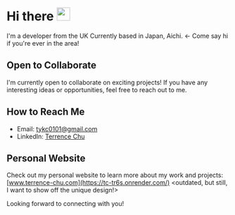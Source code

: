 # Hi there <span align="center"><img src="https://github-production-user-asset-6210df.s3.amazonaws.com/24524555/238178097-766d336d-b87d-44ba-807c-c51de2bc6b4d.gif" width="30"></span>

I'm a developer from the UK
Currently based in Japan, Aichi. <- Come say hi if you're ever in the area!

## Open to Collaborate

I'm currently open to collaborate on exciting projects! If you have any interesting ideas or opportunities, feel free to reach out to me.

## How to Reach Me

- Email: [tykc0101@gmail.com](mailto:tykc0101@gmail.com)
- LinkedIn: [Terrence Chu](https://www.linkedin.com/in/terrence-chu-842314273)

## Personal Website

Check out my personal website to learn more about my work and projects: [www.terrence-chu.com](https://tc-tr6s.onrender.com/) <outdated, but still, I want to show off the unique design!>

Looking forward to connecting with you!



<!--
**RatedYK/ratedyk** is a ✨ _special_ ✨ repository because its `README.md` (this file) appears on your GitHub profile.

Here are some ideas to get you started:

- 🔭 I’m currently working on ...
- 🌱 I’m currently learning ...
- 👯 I’m looking to collaborate on ...
- 🤔 I’m looking for help with ...
- 💬 Ask me about ...
- 📫 How to reach me: ...
- 😄 Pronouns: ...
- ⚡ Fun fact: ...
-->
